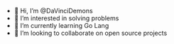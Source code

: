- 👋 Hi, I’m @DaVinciDemons
- 👀 I’m interested in solving problems
- 🌱 I’m currently learning Go Lang
- 💞️ I’m looking to collaborate on open source projects

<!---
DaVinciDemons/DaVinciDemons is a ✨ special ✨ repository because its `README.md` (this file) appears on your GitHub profile.
You can click the Preview link to take a look at your changes.
--->
